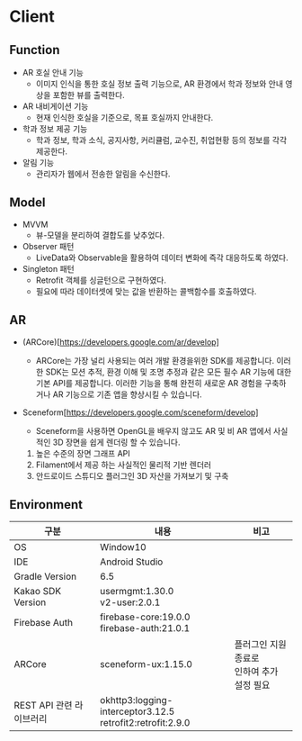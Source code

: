 # Client



## Function

- AR 호실 안내 기능
  - 이미지 인식을 통한 호실 정보 출력 기능으로, AR 환경에서 학과 정보와 안내 영상을 포함한 뷰를 출력한다.
- AR 내비게이션 기능
  - 현재 인식한 호실을 기준으로, 목표 호실까지 안내한다.
- 학과 정보 제공 기능
  - 학과 정보, 학과 소식, 공지사항, 커리큘럼, 교수진, 취업현황 등의 정보를 각각 제공한다.
- 알림 기능
  - 관리자가 웹에서 전송한 알림을 수신한다.



## Model

- MVVM
  - 뷰-모델을 분리하여 결합도를 낮추었다.
- Observer 패턴
  - LiveData와 Observable을 활용하여 데이터 변화에 즉각 대응하도록 하였다.
- Singleton 패턴
  - Retrofit 객체를 싱글턴으로 구현하였다.
  - 필요에 따라 데이터셋에 맞는 값을 반환하는 콜백함수를 호출하였다.

## AR 

- (ARCore)[https://developers.google.com/ar/develop]
  - ARCore는 가장 널리 사용되는 여러 개발 환경을위한 SDK를 제공합니다. 이러한 SDK는 모션 추적, 환경 이해 및 조명 추정과 같은 모든 필수 AR 기능에 대한 기본 API를 제공합니다. 이러한 기능을 통해 완전히 새로운 AR 경험을 구축하거나 AR 기능으로 기존 앱을 향상시킬 수 있습니다.

- Sceneform[https://developers.google.com/sceneform/develop]
  - Sceneform을 사용하면 OpenGL을 배우지 않고도 AR 및 비 AR 앱에서 사실적인 3D 장면을 쉽게 렌더링 할 수 있습니다. 
  1. 높은 수준의 장면 그래프 API
  2. Filament에서 제공 하는 사실적인 물리적 기반 렌더러
  3. 안드로이드 스튜디오 플러그인 3D 자산을 가져보기 및 구축



## Environment

| 구분                     | 내용                                                         | 비고                                             |
| ------------------------ | ------------------------------------------------------------ | ------------------------------------------------ |
| OS                       | Window10                                                     |                                                  |
| IDE                      | Android Studio                                               |                                                  |
| Gradle Version           | 6.5                                                          |                                                  |
| Kakao SDK Version        | usermgmt:1.30.0<br />v2-user:2.0.1                           |                                                  |
| Firebase Auth            | firebase-core:19.0.0<br />firebase-auth:21.0.1               |                                                  |
| ARCore                   | sceneform-ux:1.15.0                                          | 플러그인 지원 종료로 <br />인하여 추가 설정 필요 |
| REST API 관련 라이브러리 | okhttp3:logging-interceptor3.12.5<br />retrofit2:retrofit:2.9.0 |                                                  |

